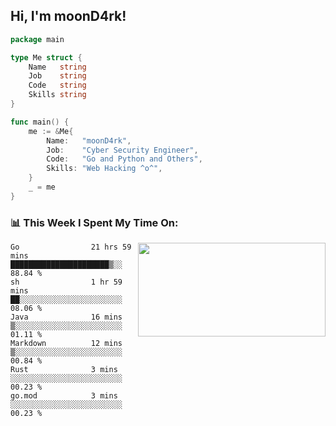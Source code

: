<h2> Hi, I'm moonD4rk!</h2>

```go
package main

type Me struct {
	Name   string
	Job    string
	Code   string
	Skills string
}

func main() {
	me := &Me{
		Name:   "moonD4rk",
		Job:    "Cyber Security Engineer",
		Code:   "Go and Python and Others",
		Skills: "Web Hacking ^o^",
	}
	_ = me
}
```

<h3>📊 This Week I Spent My Time On:</h3>
<img align='right' src="https://github-readme-stats.vercel.app/api?username=moond4rk&show_icons=true&theme=radical", width="300" height="150">

<!--START_SECTION:waka-->

```text
Go                21 hrs 59 mins  ██████████████████████▒░░   88.84 %
sh                1 hr 59 mins    ██░░░░░░░░░░░░░░░░░░░░░░░   08.06 %
Java              16 mins         ▒░░░░░░░░░░░░░░░░░░░░░░░░   01.11 %
Markdown          12 mins         ▒░░░░░░░░░░░░░░░░░░░░░░░░   00.84 %
Rust              3 mins          ░░░░░░░░░░░░░░░░░░░░░░░░░   00.23 %
go.mod            3 mins          ░░░░░░░░░░░░░░░░░░░░░░░░░   00.23 %
```

<!--END_SECTION:waka-->


